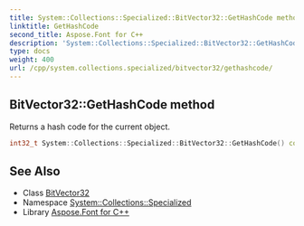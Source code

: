```yaml
---
title: System::Collections::Specialized::BitVector32::GetHashCode method
linktitle: GetHashCode
second_title: Aspose.Font for C++
description: 'System::Collections::Specialized::BitVector32::GetHashCode method. Returns a hash code for the current object in C++.'
type: docs
weight: 400
url: /cpp/system.collections.specialized/bitvector32/gethashcode/
---
```

## BitVector32::GetHashCode method


Returns a hash code for the current object.

```cpp
int32_t System::Collections::Specialized::BitVector32::GetHashCode() const
```

## See Also

* Class [BitVector32](../)
* Namespace [System::Collections::Specialized](../../)
* Library [Aspose.Font for C++](../../../)
